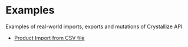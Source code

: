 # Examples

Examples of real-world imports, exports and mutations of Crystallize API

-   [Product Import from CSV file](./product-import-from-csv)
